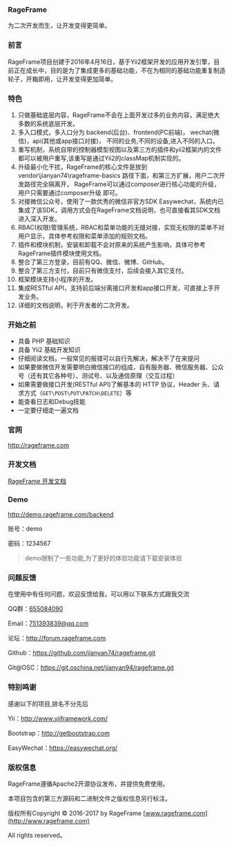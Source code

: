 ### RageFrame

为二次开发而生，让开发变得更简单。

### 前言

RageFrame项目创建于2016年4月16日，基于Yii2框架开发的应用开发引擎，目前正在成长中，目的是为了集成更多的基础功能，不在为相同的基础功能重复制造轮子，开箱即用，让开发变得更加简单。

### 特色

1. 只做基础底层内容，RageFrame不会在上面开发过多的业务内容，满足绝大多数的系统底层开发。
2. 多入口模式，多入口分为 backend(后台)、frontend(PC前端)， wechat(微信)，api(其他或app接口对接)， 不同的业务,不同的设备,进入不同的入口。
3. 重写机制，系统自带的控制器模型视图以及第三方的插件和yii2框架内的文件都可以被用户重写,该重写是通过Yii2的classMap机制实现的。
4. 升级最小化干扰，RageFrame的核心文件是放到 vendor\jianyan74\rageframe-basics 路径下面，和第三方扩展，用户二次开发路径完全隔离开， RageFrame可以通过composer进行核心功能的升级，用户只需要通过composer升级 即可。
5. 对接微信公众号，使用了一款优秀的微信非官方SDK Easywechat，系统内已集成了该SDK，调用方式会在RageFrame文档说明，也可直接看其SDK文档进入深入开发。
6. RBAC(权限)管理系统，RBAC和菜单功能的无缝对接，实现无权限的菜单不对用户显示，具体参考权限和菜单添加的规则文档。
7. 插件和模块机制，安装和卸载不会对原来的系统产生影响，具体可参考RageFrame插件模块使用文档。
8. 整合了第三方登录，目前有QQ、微信、微博、GitHub。
9. 整合了第三方支付，目前只有微信支付，后续会接入其它支付。
10. 框架模块支持小程序的开发。
11. 集成RESTful API，支持前后端分离接口开发和app接口开发，可直接上手开发业务。
12. 详细的文档说明，利于开发者的二次开发。

### 开始之前

- 具备 PHP 基础知识
- 具备 Yii2 基础开发知识
- 仔细阅读文档，一般常见的报错可以自行先解决，解决不了在来提问
- 如果要做微信开发需要明白微信接口的组成，自有服务器、微信服务器、公众号（还有其它各种号）、测试号、以及通信原理（交互过程）
- 如果需要做接口开发(RESTful API)了解基本的 HTTP 协议，Header 头、请求方式（`GET\POST\PUT\PATCH\DELETE`）等
- 能查看日志和Debug技能
- 一定要仔细走一遍文档

### 官网

http://rageframe.com

### 开发文档

[RageFrame 开发文档](http://rageframe.com/addons/execute.html?route=manual/index&addon=AppManual)

### Demo

http://demo.rageframe.com/backend

账号：demo

密码：1234567

> demo限制了一些功能,为了更好的体验功能请下载安装体验

### 问题反馈

在使用中有任何问题，欢迎反馈给我，可以用以下联系方式跟我交流

QQ群：[655084090](https://jq.qq.com/?_wv=1027&k=4BeVA2r)

Email：751393839@qq.com

论坛：http://forum.rageframe.com

Github：https://github.com/jianyan74/rageframe.git

Git@OSC：https://git.oschina.net/jianyan94/rageframe.git

### 特别鸣谢

感谢以下的项目,排名不分先后

Yii：http://www.yiiframework.com/

Bootstrap：http://getbootstrap.com

EasyWechat：https://easywechat.org/

### 版权信息

RageFrame遵循Apache2开源协议发布，并提供免费使用。

本项目包含的第三方源码和二进制文件之版权信息另行标注。

版权所有Copyright © 2016-2017 by RageFrame [www.rageframe.com](http://www.rageframe.com)

All rights reserved。